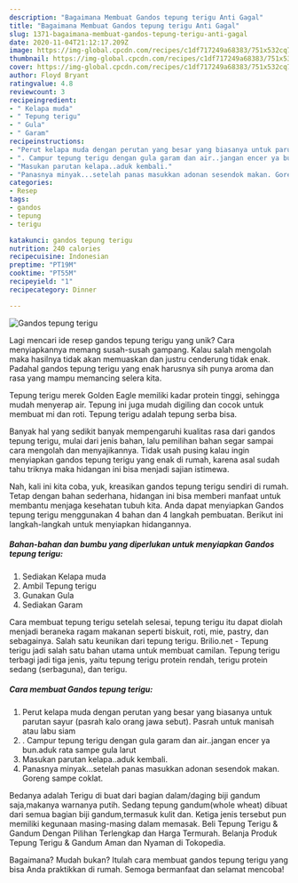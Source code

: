 ```yaml
---
description: "Bagaimana Membuat Gandos tepung terigu Anti Gagal"
title: "Bagaimana Membuat Gandos tepung terigu Anti Gagal"
slug: 1371-bagaimana-membuat-gandos-tepung-terigu-anti-gagal
date: 2020-11-04T21:12:17.209Z
image: https://img-global.cpcdn.com/recipes/c1df717249a68383/751x532cq70/gandos-tepung-terigu-foto-resep-utama.jpg
thumbnail: https://img-global.cpcdn.com/recipes/c1df717249a68383/751x532cq70/gandos-tepung-terigu-foto-resep-utama.jpg
cover: https://img-global.cpcdn.com/recipes/c1df717249a68383/751x532cq70/gandos-tepung-terigu-foto-resep-utama.jpg
author: Floyd Bryant
ratingvalue: 4.8
reviewcount: 3
recipeingredient:
- " Kelapa muda"
- " Tepung terigu"
- " Gula"
- " Garam"
recipeinstructions:
- "Perut kelapa muda dengan perutan yang besar yang biasanya untuk parutan sayur (pasrah kalo orang jawa sebut). Pasrah untuk manisah atau labu siam"
- ". Campur tepung terigu dengan gula garam dan air..jangan encer ya bun.aduk rata sampe gula larut"
- "Masukan parutan kelapa..aduk kembali."
- "Panasnya minyak...setelah panas masukkan adonan sesendok makan. Goreng sampe coklat."
categories:
- Resep
tags:
- gandos
- tepung
- terigu

katakunci: gandos tepung terigu 
nutrition: 240 calories
recipecuisine: Indonesian
preptime: "PT19M"
cooktime: "PT55M"
recipeyield: "1"
recipecategory: Dinner

---
```



![Gandos tepung terigu](https://img-global.cpcdn.com/recipes/c1df717249a68383/751x532cq70/gandos-tepung-terigu-foto-resep-utama.jpg)

Lagi mencari ide resep gandos tepung terigu yang unik? Cara menyiapkannya memang susah-susah gampang. Kalau salah mengolah maka hasilnya tidak akan memuaskan dan justru cenderung tidak enak. Padahal gandos tepung terigu yang enak harusnya sih punya aroma dan rasa yang mampu memancing selera kita.

Tepung terigu merek Golden Eagle memiliki kadar protein tinggi, sehingga mudah menyerap air. Tepung ini juga mudah digiling dan cocok untuk membuat mi dan roti. Tepung terigu adalah tepung serba bisa.

Banyak hal yang sedikit banyak mempengaruhi kualitas rasa dari gandos tepung terigu, mulai dari jenis bahan, lalu pemilihan bahan segar sampai cara mengolah dan menyajikannya. Tidak usah pusing kalau ingin menyiapkan gandos tepung terigu yang enak di rumah, karena asal sudah tahu triknya maka hidangan ini bisa menjadi sajian istimewa.


Nah, kali ini kita coba, yuk, kreasikan gandos tepung terigu sendiri di rumah. Tetap dengan bahan sederhana, hidangan ini bisa memberi manfaat untuk membantu menjaga kesehatan tubuh kita. Anda dapat menyiapkan Gandos tepung terigu menggunakan 4 bahan dan 4 langkah pembuatan. Berikut ini langkah-langkah untuk menyiapkan hidangannya.

<!--inarticleads1-->

##### Bahan-bahan dan bumbu yang diperlukan untuk menyiapkan Gandos tepung terigu:

1. Sediakan  Kelapa muda
1. Ambil  Tepung terigu
1. Gunakan  Gula
1. Sediakan  Garam


Cara membuat tepung terigu setelah selesai, tepung terigu itu dapat diolah menjadi beraneka ragam makanan seperti biskuit, roti, mie, pastry, dan sebagainya. Salah satu keunikan dari tepung terigu. Brilio.net - Tepung terigu jadi salah satu bahan utama untuk membuat camilan. Tepung terigu terbagi jadi tiga jenis, yaitu tepung terigu protein rendah, terigu protein sedang (serbaguna), dan terigu. 

<!--inarticleads2-->

##### Cara membuat Gandos tepung terigu:

1. Perut kelapa muda dengan perutan yang besar yang biasanya untuk parutan sayur (pasrah kalo orang jawa sebut). Pasrah untuk manisah atau labu siam
1. . Campur tepung terigu dengan gula garam dan air..jangan encer ya bun.aduk rata sampe gula larut
1. Masukan parutan kelapa..aduk kembali.
1. Panasnya minyak...setelah panas masukkan adonan sesendok makan. Goreng sampe coklat.


Bedanya adalah Terigu di buat dari bagian dalam/daging biji gandum saja,makanya warnanya putih. Sedang tepung gandum(whole wheat) dibuat dari semua bagian biji gandum,termasuk kulit dan. Ketiga jenis tersebut pun memiliki kegunaan masing-masing dalam memasak. Beli Tepung Terigu &amp; Gandum Dengan Pilihan Terlengkap dan Harga Termurah. Belanja Produk Tepung Terigu &amp; Gandum Aman dan Nyaman di Tokopedia. 

Bagaimana? Mudah bukan? Itulah cara membuat gandos tepung terigu yang bisa Anda praktikkan di rumah. Semoga bermanfaat dan selamat mencoba!
